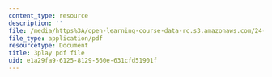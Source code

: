 ```yaml
---
content_type: resource
description: ''
file: /media/https%3A/open-learning-course-data-rc.s3.amazonaws.com/24-912-black-matters-introduction-to-black-studies-spring-2017/e1a29fa961258129560e631cfd51901f_3XF8HRxS-5g.pdf
file_type: application/pdf
resourcetype: Document
title: 3play pdf file
uid: e1a29fa9-6125-8129-560e-631cfd51901f
---
```

